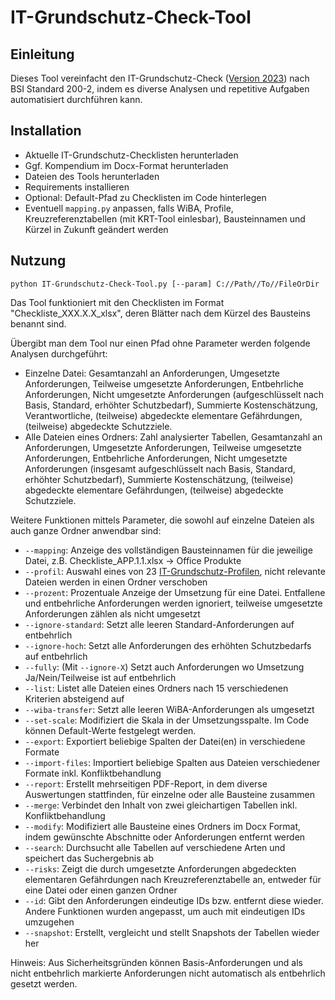 # IT-Grundschutz-Check-Tool

## Einleitung
Dieses Tool vereinfacht den IT-Grundschutz-Check ([Version 2023](https://www.bsi.bund.de/SharedDocs/Downloads/DE/BSI/Grundschutz/IT-GS-Kompendium/checklisten_2023.html)) nach BSI Standard 200-2, indem es diverse Analysen und repetitive Aufgaben automatisiert durchführen kann.

## Installation
- Aktuelle IT-Grundschutz-Checklisten herunterladen
- Ggf. Kompendium im Docx-Format herunterladen
- Dateien des Tools herunterladen 
- Requirements installieren
- Optional: Default-Pfad zu Checklisten im Code hinterlegen
- Eventuell ```mapping.py``` anpassen, falls WiBA, Profile, Kreuzreferenztabellen (mit KRT-Tool einlesbar), Bausteinnamen und Kürzel in Zukunft geändert werden

## Nutzung
```python IT-Grundschutz-Check-Tool.py [--param] C://Path//To//FileOrDir```

Das Tool funktioniert mit den Checklisten im Format "Checkliste_XXX.X.X_xlsx", deren Blätter nach dem Kürzel des Bausteins benannt sind.

Übergibt man dem Tool nur einen Pfad ohne Parameter werden folgende Analysen durchgeführt:
- Einzelne Datei: Gesamtanzahl an Anforderungen, Umgesetzte Anforderungen, Teilweise umgesetzte Anforderungen, Entbehrliche Anforderungen, Nicht umgesetzte Anforderungen (aufgeschlüsselt nach Basis, Standard, erhöhter Schutzbedarf), Summierte Kostenschätzung, Verantwortliche, (teilweise) abgedeckte elementare Gefährdungen, (teilweise) abgedeckte Schutzziele.
- Alle Dateien eines Ordners: Zahl analysierter Tabellen, Gesamtanzahl an Anforderungen, Umgesetzte Anforderungen, Teilweise umgesetzte Anforderungen, Entbehrliche Anforderungen, Nicht umgesetzte Anforderungen (insgesamt aufgeschlüsselt nach Basis, Standard, erhöhter Schutzbedarf), Summierte Kostenschätzung, (teilweise) abgedeckte elementare Gefährdungen, (teilweise) abgedeckte Schutzziele.

Weitere Funktionen mittels Parameter, die sowohl auf einzelne Dateien als auch ganze Ordner anwendbar sind:
- ```--mapping```: Anzeige des vollständigen Bausteinnamen für die jeweilige Datei, z.B. Checkliste_APP.1.1.xlsx &#8594; Office Produkte
- ```--profil```: Auswahl eines von 23 [IT-Grundschutz-Profilen](https://www.bsi.bund.de/DE/Themen/Unternehmen-und-Organisationen/Standards-und-Zertifizierung/IT-Grundschutz/IT-Grundschutz-Profile/Profile/itgrundschutzProfile_Profile_node.html), nicht relevante Dateien werden in einen Ordner verschoben
- ```--prozent```: Prozentuale Anzeige der Umsetzung für eine Datei. Entfallene und entbehrliche Anforderungen werden ignoriert, teilweise umgesetzte Anforderungen zählen als nicht umgesetzt
- ```--ignore-standard```: Setzt alle leeren Standard-Anforderungen auf entbehrlich
- ```--ignore-hoch```: Setzt alle Anforderungen des erhöhten Schutzbedarfs auf entbehrlich
- ```--fully```: (Mit ```--ignore-X```) Setzt auch Anforderungen wo Umsetzung Ja/Nein/Teilweise ist auf entbehrlich
- ```--list```: Listet alle Dateien eines Ordners nach 15 verschiedenen Kriterien absteigend auf
- ```--wiba-transfer```: Setzt alle leeren WiBA-Anforderungen als umgesetzt
- ```--set-scale```: Modifiziert die Skala in der Umsetzungsspalte. Im Code können Default-Werte festgelegt werden.
- ```--export```: Exportiert beliebige Spalten der Datei(en) in verschiedene Formate
- ```--import-files```: Importiert beliebige Spalten aus Dateien verschiedener Formate inkl. Konfliktbehandlung
- ```--report```: Erstellt mehrseitigen PDF-Report, in dem diverse Auswertungen stattfinden, für einzelne oder alle Bausteine zusammen
- ```--merge```: Verbindet den Inhalt von zwei gleichartigen Tabellen inkl. Konfliktbehandlung
- ```--modify```: Modifiziert alle Bausteine eines Ordners im Docx Format, indem gewünschte Abschnitte oder Anforderungen entfernt werden
- ```--search```: Durchsucht alle Tabellen auf verschiedene Arten und speichert das Suchergebnis ab
- ```--risks```: Zeigt die durch umgesetzte Anforderungen abgedeckten elementaren Gefährdungen nach Kreuzreferenztabelle an, entweder für eine Datei oder einen ganzen Ordner
- ```--id```: Gibt den Anforderungen eindeutige IDs bzw. entfernt diese wieder. Andere Funktionen wurden angepasst, um auch mit eindeutigen IDs umzugehen
- ```--snapshot```: Erstellt, vergleicht und stellt Snapshots der Tabellen wieder her

Hinweis: Aus Sicherheitsgründen können Basis-Anforderungen und als nicht entbehrlich markierte Anforderungen nicht automatisch als entbehrlich gesetzt werden.